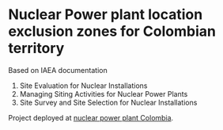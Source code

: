 # Nuclear Power plant location exclusion zones for Colombian territory

Based on IAEA documentation

<ol>
  <li>Site Evaluation for Nuclear Installations</li>
  <li>Managing Siting Activities for Nuclear Power Plants</li>
  <li>Site Survey and Site Selection for Nuclear Installations</li>
</ol>

Project deployed at [nuclear power plant Colombia](https://planta-nuclear-colombia.onrender.com/).

